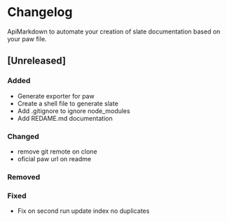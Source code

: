 # Changelog

ApiMarkdown to automate your creation of slate documentation based on your paw file.

## [Unreleased]

### Added

- Generate exporter for paw
- Create a shell file to generate slate
- Add .gitignore to ignore node_modules
- Add REDAME.md documentation

### Changed

- remove git remote on clone
- oficial paw url on readme

### Removed

### Fixed

- Fix on second run update index no duplicates
